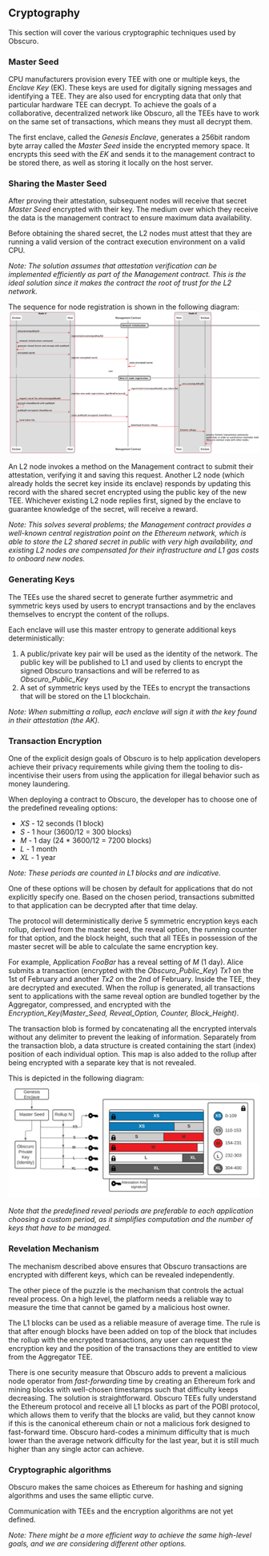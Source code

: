 ## Cryptography

This section will cover the various cryptographic techniques used by Obscuro.

### Master Seed
CPU manufacturers provision every TEE with one or multiple keys, the _Enclave Key_ (EK). These keys are used for digitally signing messages and identifying a TEE. They are also used for encrypting data that only that particular hardware TEE can decrypt. To achieve the goals of a collaborative, decentralized network like Obscuro, all the TEEs have to work on the same set of transactions, which means they must all decrypt them.

The first enclave, called the _Genesis Enclave_, generates a 256bit random byte array called the _Master Seed_ inside the encrypted memory space. It encrypts this seed with the _EK_ and sends it to the management contract to be stored there, as well as storing it locally on the host server.

### Sharing the Master Seed
After proving their attestation, subsequent nodes will receive that secret _Master Seed_ encrypted with their key. The medium over which they receive the data is the management contract to ensure maximum data availability.

Before obtaining the shared secret, the L2 nodes must attest that they are running a valid version of the contract execution environment on a valid CPU.

_Note: The solution assumes that attestation verification can be implemented efficiently as part of the  Management contract. This is the ideal solution since it makes the contract the root of trust for the L2 network._

The sequence for node registration is shown in the following diagram:
![node registration](./images/node-registration.png)

An L2 node invokes a method on the Management contract to submit their attestation, verifying it and saving this request. Another L2 node (which already holds the secret key inside its enclave) responds by updating this record with the shared secret encrypted using the public key of the new TEE. Whichever existing L2 node replies first, signed by the enclave to guarantee knowledge of the secret, will receive a reward.

_Note: This solves several problems; the Management contract provides a well-known central registration point on the Ethereum network, which is able to store the L2 shared secret in public with very high availability, and existing L2 nodes are compensated for their infrastructure and L1 gas costs to onboard new nodes._


### Generating Keys
The TEEs use the shared secret to generate further asymmetric and symmetric keys used by users to encrypt transactions and by the enclaves themselves to encrypt the content of the rollups.

Each enclave will use this master entropy to generate additional keys deterministically:

1. A public/private key pair will be used as the identity of the network. The public key will be published to L1 and used by clients to encrypt the signed Obscuro transactions and will be referred to as _Obscuro_Public_Key_
2. A set of symmetric keys used by the TEEs to encrypt the transactions that will be stored on the L1 blockchain.

_Note: When submitting a rollup, each enclave will sign it with the key found in their attestation (the _AK_)._

### Transaction Encryption
One of the explicit design goals of Obscuro is to help application developers achieve their privacy requirements while giving them the tooling to dis-incentivise their users from using the application for illegal behavior such as money laundering.

When deploying a contract to Obscuro, the developer has to choose one of the predefined revealing options:

* _XS_ - 12 seconds (1 block)
* _S_ - 1 hour (3600/12 = 300 blocks)
* _M_ - 1 day (24 * 3600/12 = 7200 blocks)
* _L_ - 1 month
* _XL_ - 1 year

_Note: These periods are counted in L1 blocks and are indicative._

One of these options will be chosen by default for applications that do not explicitly specify one. Based on the chosen period, transactions submitted to that application can be decrypted after that time delay.

The protocol will deterministically derive 5 symmetric encryption keys each rollup, derived from the master seed, the reveal option, the running counter for that option, and the block height, such that all TEEs in possession of the master secret will be able to calculate the same encryption key.

For example, Application _FooBar_ has a reveal setting of _M_ (1 day). Alice submits a transaction (encrypted with the _Obscuro_Public_Key_) _Tx1_ on the 1st of February and another _Tx2_ on the 2nd of February. Inside the TEE, they are decrypted and executed. When the rollup is generated, all transactions sent to applications with the same reveal option are bundled together by the Aggregator, compressed, and encrypted with the _Encryption_Key(Master_Seed, Reveal_Option, Counter, Block_Height)_. 

The transaction blob is formed by concatenating all the encrypted intervals without any delimiter to prevent the leaking of information. Separately from the transaction blob, a data structure is created containing the start (index) position of each individual option. This map is also added to the rollup after being encrypted with a separate key that is not revealed.

This is depicted in the following diagram:
![encryption options](./images/encryption-options.png)

_Note that the predefined reveal periods are preferable to each application choosing a custom period, as it simplifies computation and the number of keys that have to be managed._

### Revelation Mechanism
The mechanism described above ensures that Obscuro transactions are encrypted with different keys, which can be revealed independently.

The other piece of the puzzle is the mechanism that controls the actual reveal process. On a high level, the platform needs a reliable way to measure the time that cannot be gamed by a malicious host owner.

The L1 blocks can be used as a reliable measure of average time. The rule is that after enough blocks have been added on top of the block that includes the rollup with the encrypted transactions, any user can request the encryption key and the position of the transactions they are entitled to view from the Aggregator TEE.

There is one security measure that Obscuro adds to prevent a malicious node operator from _fast-forwarding_ time by creating an Ethereum fork and mining blocks with well-chosen timestamps such that difficulty keeps decreasing. The solution is straightforward. Obscuro TEEs fully understand the Ethereum protocol and receive all L1 blocks as part of the POBI protocol, which allows them to verify that the blocks are valid, but they cannot know if this is the canonical ethereum chain or not a malicious fork designed to fast-forward time. Obscuro hard-codes a minimum difficulty that is much lower than the average network difficulty for the last year, but it is still much higher than any single actor can achieve.


### Cryptographic algorithms

Obscuro makes the same choices as Ethereum for hashing and signing algorithms and uses the same elliptic curve. 

Communication with TEEs and the encryption algorithms are not yet defined. 

_Note: There might be a more efficient way to achieve the same high-level goals, and we are considering different other options._
